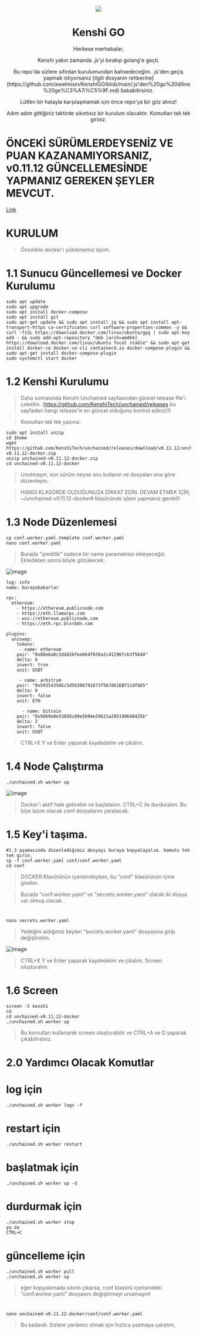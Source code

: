 <p align="center">
  <img src="https://github.com/awelmisin/KenshiGO/assets/73443933/8f4fe2a3-e4bc-4e9e-b55f-2455d7eea9bb">
</p> 
<h1 align="center">Kenshi GO</h1>
<p align="center">
Herkese merhabalar,
<p align="center">	
Kenshi yakın zamanda .js'yi bırakıp golang'e geçti.
<p align="center">
Bu repo'da sizlere sıfırdan kurulumundan bahsedeceğim. .js'den geçiş yapmak istiyorsanız [ilgili dosyanın rehberine](https://github.com/awelmisin/KenshiGO/blob/main/.js'den%20go%20diline%20ge%C3%A7i%C5%9F.md) bakabilirsiniz.
<p align="center">
Lütfen bir hatayla karşılaşmamak için önce repo'ya bir göz atınız!
<p align="center">
Adım adım gittiğiniz taktirde sıkıntısız bir kurulum olacaktır. Komutları tek tek giriniz.
</p>

# ÖNCEKİ SÜRÜMLERDEYSENİZ VE PUAN KAZANAMIYORSANIZ, v0.11.12 GÜNCELLEMESİNDE YAPMANIZ GEREKEN ŞEYLER MEVCUT. 
[Link](https://github.com/awelmisin/KenshiGO/blob/main/V0.11.9.12%20Güncellemesi%20Hk.md)

# KURULUM
> Öncelikle docker'ı yüklememiz lazım.
# 1.1 Sunucu Güncellemesi ve Docker Kurulumu
	sudo apt update 
	sudo apt upgrade
	sudo apt install docker-compose
	sudo apt install git
	sudo apt-get update && sudo apt install jq && sudo apt install apt-transport-https ca-certificates curl software-properties-common -y && curl -fsSL https://download.docker.com/linux/ubuntu/gpg | sudo apt-key add - && sudo add-apt-repository "deb [arch=amd64] https://download.docker.com/linux/ubuntu focal stable" && sudo apt-get install docker-ce docker-ce-cli containerd.io docker-compose-plugin && sudo apt-get install docker-compose-plugin
    sudo systemctl start docker

# 1.2 Kenshi Kurulumu
> Daha sonrasında Kenshi Unchained sayfasından güncel release file'ı çekelim. 
> (https://github.com/KenshiTech/unchained/releases bu sayfadan hangi release'in en güncel olduğunu kontrol ediniz!!)

> Komutları tek tek yazınız.

    sudo apt install unzip
    cd $home
    wget https://github.com/KenshiTech/unchained/releases/download/v0.11.12/unchained-v0.11.12-docker.zip
    unzip unchained-v0.11.12-docker.zip
    cd unchained-v0.11.12-docker

 > Unutmayın, son sürüm neyse onu kullanın ve dosyaları ona göre düzenleyin. 
  
 > HANGİ KLASÖRDE OLDUĞUNUZA DİKKAT EDİN. DEVAM ETMEK İÇİN, ~/unchained-v0.11.12-docker#  klasöründe işlem yapmanız gerekli!


# 1.3 Node Düzenlemesi
    cp conf.worker.yaml.template conf.worker.yaml
    nano conf.worker.yaml


> Burada "şimdilik" sadece bir name parametresi ekleyeceğiz. 
> Ekledikten sonra böyle gözükecek:

![image](https://github.com/awelmisin/KenshiGO/assets/73443933/09fdf2d9-3a70-400d-ac2f-93ca56933d4c)

	log: info
	name: burayabakarlar

	rpc:
	  ethereum: 
	    - https://ethereum.publicnode.com
	    - https://eth.llamarpc.com
	    - wss://ethereum.publicnode.com
	    - https://eth.rpc.blxrbdn.com

	plugins:
	  uniswap:
	    tokens:
 	     - name: ethereum
		pair: "0x88e6a0c2ddd26feeb64f039a2c41296fcb3f5640"
		delta: 6
		invert: true
		unit: USDT

 	     - name: arbitrum
		pair: "0x59354356Ec5d56306791873f567d61EBf11dfbD5"
		delta: 0
		invert: false
		unit: ETH

	      - name: bitcoin
		pair: "0x9db9e0e53058c89e5b94e29621a205198648425b"
		delta: 2
		invert: false
		unit: USDT
	

> CTRL+X Y ve Enter yaparak kaydedelim ve çıkalım.

# 1.4 Node Çalıştırma
    ./unchained.sh worker up 
![image](https://github.com/awelmisin/KenshiGO/assets/73443933/657b5a64-4067-47f2-9ee3-b67bb8dd0b04)

> Docker'ı aktif hale getirelim ve başlatalım. CTRL+C ile durduralım. Bu bize lazım olacak conf dosyalarını yaratacak.



# 1.5 Key'i taşıma.
    #1.3 aşamasında düzenlediğimiz dosyayı buraya kopyalayalım. komutu tek tek girin.
    cp -f conf.worker.yaml conf/conf.worker.yaml
    cd conf

> DOCKER Klasörünün içerisindeyken, bu "conf" klasörünün içine girelim.

> Burada "conf.worker.yaml" ve "secrets.worker.yaml" olarak iki dosya var olmuş olacak. 
#  
    nano secrets.worker.yaml

> Yedeğini aldığımız keyleri "secrets.worker.yaml" dosyasına girip değiştirelim.

![image](https://github.com/awelmisin/KenshiGO/assets/73443933/fab49981-e7bc-4c87-af53-1b03136a285f)


> CTRL+X Y ve Enter yaparak kaydedelim ve çıkalım. Screen oluşturalım.

# 1.6 Screen
    screen -S kenshi
    cd
    cd unchained-v0.11.12-docker
    ./unchained.sh worker up

> Bu komutları kullanarak screen oluşturabilir ve CTRL+A ve D yaparak çıkabilirsiniz.



# 2.0 Yardımcı Olacak Komutlar
#  log için
    ./unchained.sh worker logs -f
#  restart için
    ./unchained.sh worker restart
#  başlatmak için
    ./unchained.sh worker up -d
#  durdurmak için
    ./unchained.sh worker stop
    ya da 
    CTRL+C
#  güncelleme için
    ./unchained.sh worker pull
    ./unchained.sh worker up 

> eğer kopyalamada sıkıntı çıkarsa, conf klasörü içerisindeki "conf.worker.yaml" dosyasını değiştirmeyi unutmayın!
# 
    nano unchained-v0.11.12-docker/conf/conf.worker.yaml


> Bu kadardı. Sizlere yardımcı olmak için hızlıca yazmaya çalıştım, 



